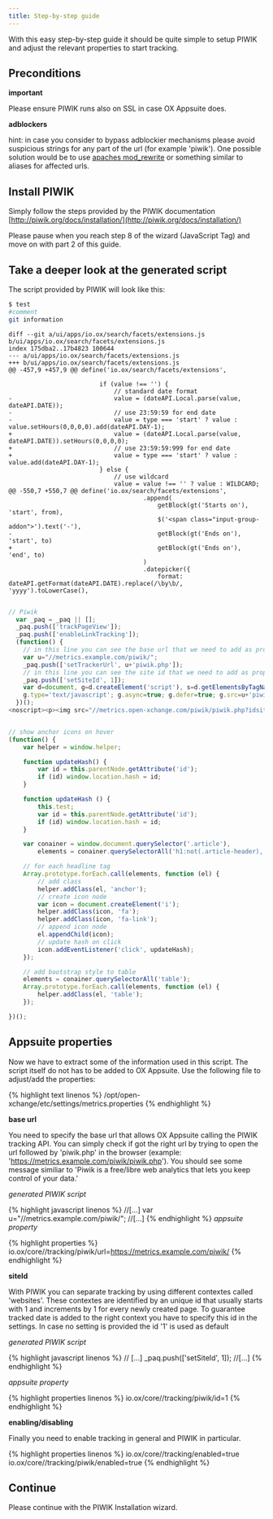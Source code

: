 ```yaml
---
title: Step-by-step guide
---
```


With this easy step-by-step guide it should be quite simple to setup PIWIK and adjust the relevant properties to start tracking.

## Preconditions
__important__ 

Please ensure PIWIK runs also on SSL in case OX Appsuite does.

__adblockers__

hint: in case you consider to bypass adblockier mechanisms please avoid suspicious strings for any part of the url (for example 'piwik'). One possible solution would be to use [apaches mod_rewrite](http://httpd.apache.org/docs/current/mod/mod_rewrite.html) or something similar to aliases for affected urls. 

## Install PIWIK

Simply follow the steps provided by the PIWIK documentation
[http://piwik.org/docs/installation/](http://piwik.org/docs/installation/)

Please pause when you reach step 8 of the wizard (JavaScript Tag) and move on with part 2 of this guide.

## Take a deeper look at the generated script

The script provided by PIWIK will look like this:




```bash
$ test
#comment
git information
```

```git
diff --git a/ui/apps/io.ox/search/facets/extensions.js b/ui/apps/io.ox/search/facets/extensions.js
index 175dba2..17b4823 100644
--- a/ui/apps/io.ox/search/facets/extensions.js
+++ b/ui/apps/io.ox/search/facets/extensions.js
@@ -457,9 +457,9 @@ define('io.ox/search/facets/extensions',
 
                         if (value !== '') {
                             // standard date format
-                            value = (dateAPI.Local.parse(value, dateAPI.DATE));
-                            // use 23:59:59 for end date
-                            value = type === 'start' ? value : value.setHours(0,0,0,0).add(dateAPI.DAY-1);
+                            value = (dateAPI.Local.parse(value, dateAPI.DATE)).setHours(0,0,0,0);
+                            // use 23:59:59:999 for end date
+                            value = type === 'start' ? value : value.add(dateAPI.DAY-1);
                         } else {
                             // use wildcard
                             value = value !== '' ? value : WILDCARD;
@@ -550,7 +550,7 @@ define('io.ox/search/facets/extensions',
                                     .append(
                                         getBlock(gt('Starts on'), 'start', from),
                                         $('<span class="input-group-addon">').text('-'),
-                                        getBlock(gt('Ends on'), 'start', to)
+                                        getBlock(gt('Ends on'), 'end', to)
                                     )
                                     .datepicker({
                                         format: dateAPI.getFormat(dateAPI.DATE).replace(/\by\b/, 'yyyy').toLowerCase(),


```


```javascript
// Piwik
  var _paq = _paq || [];
  _paq.push(['trackPageView']);
  _paq.push(['enableLinkTracking']);
  (function() {
    // in this line you can see the base url that we need to add as property
    var u="//metrics.example.com/piwik/";
    _paq.push(['setTrackerUrl', u+'piwik.php']);
    // in this line you can see the site id that we need to add as property
    _paq.push(['setSiteId', 1]);
    var d=document, g=d.createElement('script'), s=d.getElementsByTagName('script')[0];
    g.type='text/javascript'; g.async=true; g.defer=true; g.src=u+'piwik.js'; s.parentNode.insertBefore(g,s);
  })();
<noscript><p><img src="//metrics.open-xchange.com/piwik/piwik.php?idsite=1" style="border:0;" alt="" /></p></noscript>


// show anchor icons on hover
(function() {
    var helper = window.helper;

    function updateHash() {
        var id = this.parentNode.getAttribute('id');
        if (id) window.location.hash = id;
    }

    function updateHash () {
        this.test;
        var id = this.parentNode.getAttribute('id');
        if (id) window.location.hash = id;
    }

    var conainer = window.document.querySelector('.article'),
        elements = conainer.querySelectorAll('h1:not(.article-header), h2, h3, h4, h5');

    // for each headline tag
    Array.prototype.forEach.call(elements, function (el) {
        // add class
        helper.addClass(el, 'anchor');
        // create icon node
        var icon = document.createElement('i');
        helper.addClass(icon, 'fa');
        helper.addClass(icon, 'fa-link');
        // append icon node
        el.appendChild(icon);
        // update hash on click
        icon.addEventListener('click', updateHash);
    });

    // add bootstrap style to table
    elements = conainer.querySelectorAll('table');
    Array.prototype.forEach.call(elements, function (el) {
        helper.addClass(el, 'table');
    });

})();


```



## Appsuite properties

Now we have to extract some of the information used in this script. The script itself do not has to be added to OX Appsuite. Use the following file to adjust/add the properties:

{% highlight text linenos %}
/opt/open-xchange/etc/settings/metrics.properties
{% endhighlight %}

__base url__

You need to specify the base url that allows OX Appsuite calling the PIWIK tracking API. You can simply check if got the right url by trying to open the url followed by 'piwik.php' in the browser (example: 'https://metrics.example.com/piwik/piwik.php'). You should see some message similiar to 'Piwik is a free/libre web analytics that lets you keep control of your data.'

_generated PIWIK script_

{% highlight javascript linenos %}
//[...]
var u="//metrics.example.com/piwik/";
//[...]
{% endhighlight %}
_appsuite property_

{% highlight properties %}
io.ox/core//tracking/piwik/url=https://metrics.example.com/piwik/
{% endhighlight %}

__siteId__

With PIWIK you can separate tracking by using different contextes called 'websites'. These contextes are identified by an unique id that usually starts with 1 and increments by 1 for every newly created page. To guarantee tracked date is added to the right context you have to specify this id in the settings. In case no setting is provided the id '1' is used as default

_generated PIWIK script_

{% highlight javascript linenos %}
// [...]
_paq.push(['setSiteId', 1]);
//[...]
{% endhighlight %}

_appsuite property_

{% highlight properties linenos %}
io.ox/core//tracking/piwik/id=1
{% endhighlight %}

__enabling/disabling__

Finally you need to enable tracking in general and PIWIK in particular.

{% highlight properties linenos %}
io.ox/core//tracking/enabled=true
io.ox/core//tracking/piwik/enabled=true
{% endhighlight %}

## Continue 

Please continue with the PIWIK Installation wizard.


